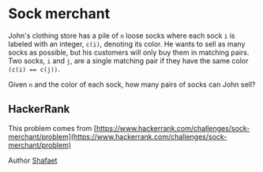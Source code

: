 # Sock merchant

John's clothing store has a pile of `n` loose socks where each sock `i` is labeled with an integer, `c(i)`, denoting its color. He wants to sell as many socks as possible, but his customers will only buy them in matching pairs. Two socks, `i` and `j`, are a single matching pair if they have the same color `(c(i) == c(j))`.

Given `n` and the color of each sock, how many pairs of socks can John sell?

## HackerRank

This problem comes from [https://www.hackerrank.com/challenges/sock-merchant/problem](https://www.hackerrank.com/challenges/sock-merchant/problem)

Author [Shafaet](https://www.hackerrank.com/Shafaet)